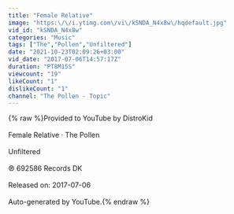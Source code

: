 ```yaml
---
title: "Female Relative"
image: "https:\/\/i.ytimg.com\/vi\/kSNDA_N4x8w\/hqdefault.jpg"
vid_id: "kSNDA_N4x8w"
categories: "Music"
tags: ["The","Pollen","Unfiltered"]
date: "2021-10-23T02:09:26+03:00"
vid_date: "2017-07-06T14:57:17Z"
duration: "PT8M15S"
viewcount: "19"
likeCount: "1"
dislikeCount: "1"
channel: "The Pollen - Topic"
---
```

{% raw %}Provided to YouTube by DistroKid<br /><br />Female Relative · The Pollen<br /><br />Unfiltered<br /><br />℗ 692586 Records DK<br /><br />Released on: 2017-07-06<br /><br />Auto-generated by YouTube.{% endraw %}
